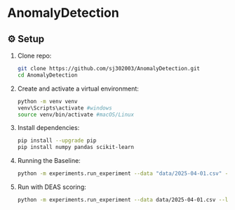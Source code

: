 # AnomalyDetection

## ⚙️ Setup

1. Clone repo:
   ```bash
   git clone https://github.com/sj302003/AnomalyDetection.git
   cd AnomalyDetection

2. Create and activate a virtual environment:
   ```bash
   python -m venv venv
   venv\Scripts\activate #windows
   source venv/bin/activate #macOS/Linux

3. Install dependencies:
   ```bash
   pip install --upgrade pip
   pip install numpy pandas scikit-learn

4. Running the Baseline:
   ```bash
   python -m experiments.run_experiment --data "data/2025-04-01.csv" --label failure

5. Run with DEAS scoring:
   ```bash
   python -m experiments.run_experiment --data data/2025-04-01.csv --label failure --scoring deas




